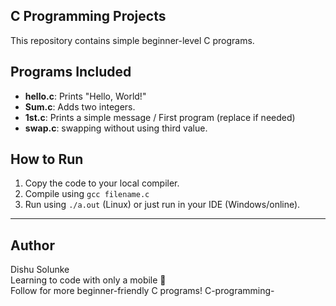 ## C Programming Projects

This repository contains simple beginner-level C programs.

## Programs Included
- **hello.c**: Prints "Hello, World!"
- **Sum.c**: Adds two integers.
- **1st.c**: Prints a simple message / First program (replace if needed)
- **swap.c**: swapping without using third value.

## How to Run
1. Copy the code to your local compiler.
2. Compile using `gcc filename.c`
3. Run using `./a.out` (Linux) or just run in your IDE (Windows/online).

---

## Author
Dishu Solunke  
Learning to code with only a mobile 📱  
Follow for more beginner-friendly C programs! C-programming-
